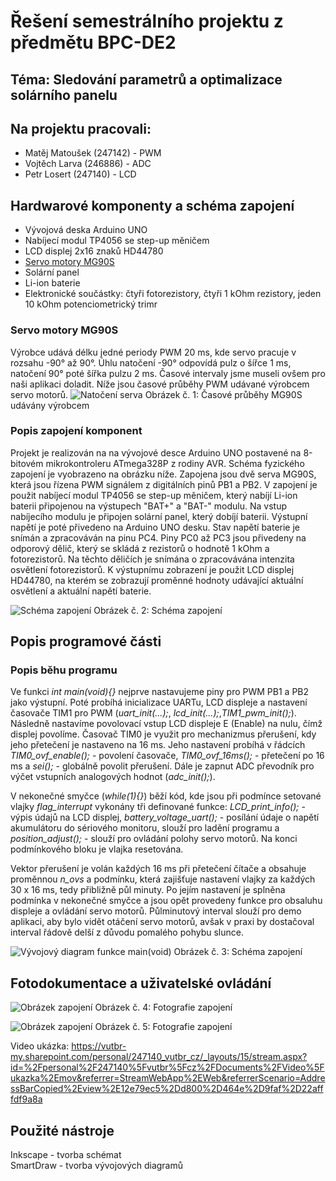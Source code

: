 # Řešení semestrálního projektu z předmětu BPC-DE2

## Téma: Sledování parametrů a optimalizace solárního panelu

## Na projektu pracovali: 

* Matěj Matoušek (247142) - PWM
* Vojtěch Larva (246886) - ADC
* Petr Losert (247140) - LCD


## Hardwarové komponenty a schéma zapojení

* Vývojová deska Arduino UNO
* Nabíjecí modul TP4056 se step-up měničem
* LCD displej 2x16 znaků HD44780
* [Servo motory MG90S](#servo)
* Solární panel
* Li-ion baterie
* Elektronické součástky: čtyři fotorezistory, čtyři 1 kOhm rezistory, jeden 10 kOhm potenciometrický trimr


<a name="servo"></a>
### Servo motory MG90S
Výrobce udává délku jedné periody PWM 20 ms, kde servo pracuje v rozsahu -90° až 90°. Úhlu natočení -90° odpovídá pulz o šířce 1 ms, natočení 90° poté šířka pulzu 2 ms. Časové intervaly jsme museli ovšem pro naši aplikaci doladit. Níže jsou časové průběhy PWM udávané výrobcem servo motorů. 
![Natočení serva](Natoceni_serva.png)
Obrázek č. 1: Časové průběhy MG90S udávány výrobcem 

  
### Popis zapojení komponent
Projekt je realizován na na vývojové desce Arduino UNO postavené na 8-bitovém mikrokontroleru ATmega328P z rodiny AVR. Schéma fyzického zapojení je vyobrazeno na obrázku níže. Zapojena jsou dvě serva MG90S, která jsou řízena PWM signálem z digitálních pinů PB1 a PB2. V zapojení je použit nabíjecí modul TP4056 se step-up měničem, který nabíjí Li-ion baterii připojenou na výstupech "BAT+" a "BAT-" modulu. Na vstup nabíjecího modulu je připojen solární panel, který dobíjí baterii. Výstupní napětí je poté přivedeno na Arduino UNO desku. Stav napětí baterie je snímán a zpracováván na pinu PC4. Piny PC0 až PC3 jsou přivedeny na odporový dělič, který se skládá z rezistorů o hodnotě 1 kOhm a fotorezistorů. Na těchto děličích je snímána o zpracovávána intenzita osvětlení fotorezistorů. K výstupnímu zobrazení je použit LCD displej HD44780, na kterém se zobrazují proměnné hodnoty udávající aktuální osvětlení a aktuální napětí baterie.        

  ![Schéma zapojení](Schema_zapojeni.png)
Obrázek č. 2: Schéma zapojení 

## Popis programové části

### Popis běhu programu 
Ve funkci _int main(void){}_ nejprve nastavujeme piny pro PWM PB1 a PB2 jako výstupní. Poté probíhá inicializace UARTu, LCD displeje a nastavení časovače TIM1 pro PWM (_uart_init(...);_, _lcd_init(...);_,_TIM1_pwm_init();_). Následně nastavíme povolovací vstup LCD displeje E (Enable) na nulu, čímž displej povolíme. Časovač TIM0 je využit pro mechanizmus přerušení, kdy jeho přetečení je nastaveno na 16 ms. Jeho nastavení probíhá v řádcích _TIM0_ovf_enable();_ - povolení časovače, _TIM0_ovf_16ms();_ - přetečení po 16 ms a _sei();_ - globálně povolit přerušení. Dále je zapnut ADC převodník pro výčet vstupních analogových hodnot (_adc_init();_).  

V nekonečné smyčce (_while(1){}_) běží kód, kde jsou při podmínce setované vlajky  _flag_interrupt_ vykonány tři definované funkce: _LCD_print_info();_ - výpis údajů na LCD displej, _battery_voltage_uart();_ - posílání údaje o napětí akumulátoru do sériového monitoru, slouží pro ladění programu a _position_adjust();_ - slouží pro ovládání polohy servo motorů. Na konci podmínkového bloku je vlajka resetována.

Vektor přerušení je volán každých 16 ms při přetečení čítače a obsahuje proměnnou _n_ovs_ a podmínku, která zajišťuje nastavení vlajky za každých 30 x 16 ms, tedy přibližně půl minuty. Po jejím nastavení je splněna podmínka v nekonečné smyčce a jsou opět provedeny funkce pro obsaluhu displeje a ovládání servo motorů. Půlminutový interval slouží pro demo aplikaci, aby bylo vidět otáčení servo motorů, avšak v praxi by dostačoval interval řádově delší z důvodu pomalého pohybu slunce.   

![Vývojový diagram funkce main(void)](Vyvojovy_diagram.png)
Obrázek č. 3: Schéma zapojení

## Fotodokumentace a uživatelské ovládání
 ![Obrázek zapojení](Foto_zapojeni.jpg)
Obrázek č. 4: Fotografie zapojení

 ![Obrázek zapojení](Foto_zapojeni2.jpg)
Obrázek č. 5: Fotografie zapojení


Video ukázka: https://vutbr-my.sharepoint.com/personal/247140_vutbr_cz/_layouts/15/stream.aspx?id=%2Fpersonal%2F247140%5Fvutbr%5Fcz%2FDocuments%2FVideo%5Fukazka%2Emov&referrer=StreamWebApp%2EWeb&referrerScenario=AddressBarCopied%2Eview%2E12e79ec5%2Dd800%2D464e%2D9faf%2D22afffdf9a8a

## Použité nástroje 
Inkscape - tvorba schémat  
SmartDraw - tvorba vývojových diagramů 




